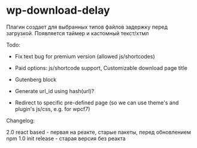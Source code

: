 # wp-download-delay

Плагин создает для выбранных типов файлов задержку перед загрузкой. Появляется таймер и кастомный текст/хтмл

Todo: 
* Fix text bug for premium version (allowed js/shortcodes)
* Paid options: js/shortcode support, Customizable download page title
* Gutenberg block

* Generate url_id using hash(url)?
* Redirect to specific pre-defined page (so we can use theme's and plugin's js/css, e.g. for wpcf7)

Changelog:

2.0 react based - первая на реакте, старые пакеты, перед обновлением npm
1.0 init release - старая версия без реакта